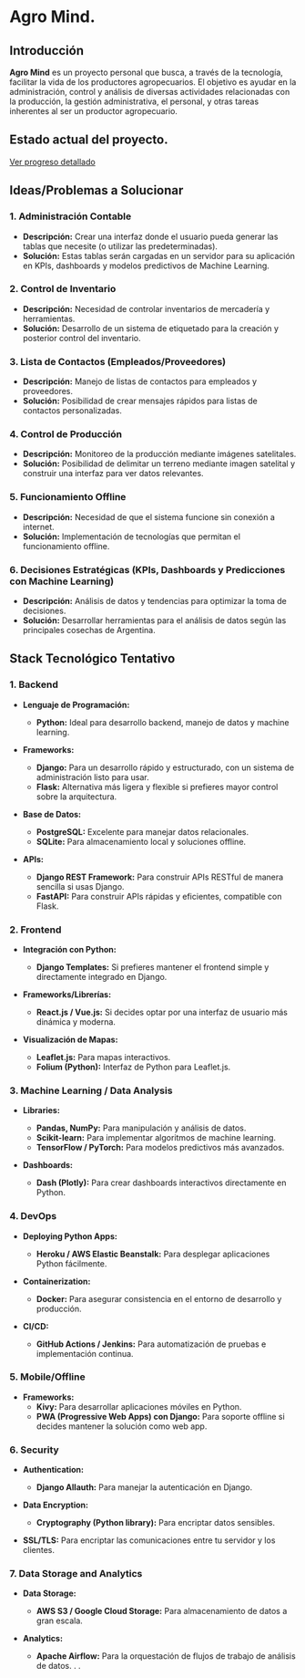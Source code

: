 # Agro Mind.

## Introducción

**Agro Mind** es un proyecto personal que busca, a través de la tecnología, facilitar la vida de los productores agropecuarios. El objetivo es ayudar en la administración, control y análisis de diversas actividades relacionadas con la producción, la gestión administrativa, el personal, y otras tareas inherentes al ser un productor agropecuario.
## Estado actual del proyecto.

[Ver progreso detallado](https://github.com/AlejoDiezGomez/Agro-Mind/tree/main/Documentacion%20detallada)

## Ideas/Problemas a Solucionar

### 1. Administración Contable
- **Descripción:** Crear una interfaz donde el usuario pueda generar las tablas que necesite (o utilizar las predeterminadas).
- **Solución:** Estas tablas serán cargadas en un servidor para su aplicación en KPIs, dashboards y modelos predictivos de Machine Learning.

### 2. Control de Inventario
- **Descripción:** Necesidad de controlar inventarios de mercadería y herramientas.
- **Solución:** Desarrollo de un sistema de etiquetado para la creación y posterior control del inventario.

### 3. Lista de Contactos (Empleados/Proveedores)
- **Descripción:** Manejo de listas de contactos para empleados y proveedores.
- **Solución:** Posibilidad de crear mensajes rápidos para listas de contactos personalizadas.

### 4. Control de Producción
- **Descripción:** Monitoreo de la producción mediante imágenes satelitales.
- **Solución:** Posibilidad de delimitar un terreno mediante imagen satelital y construir una interfaz para ver datos relevantes.

### 5. Funcionamiento Offline
- **Descripción:** Necesidad de que el sistema funcione sin conexión a internet.
- **Solución:** Implementación de tecnologías que permitan el funcionamiento offline.

### 6. Decisiones Estratégicas (KPIs, Dashboards y Predicciones con Machine Learning)
- **Descripción:** Análisis de datos y tendencias para optimizar la toma de decisiones.
- **Solución:** Desarrollar herramientas para el análisis de datos según las principales cosechas de Argentina.

## Stack Tecnológico Tentativo

### 1. Backend

- **Lenguaje de Programación:**
  - **Python:** Ideal para desarrollo backend, manejo de datos y machine learning.
  
- **Frameworks:**
  - **Django:** Para un desarrollo rápido y estructurado, con un sistema de administración listo para usar.
  - **Flask:** Alternativa más ligera y flexible si prefieres mayor control sobre la arquitectura.
  
- **Base de Datos:**
  - **PostgreSQL:** Excelente para manejar datos relacionales.
  - **SQLite:** Para almacenamiento local y soluciones offline.
  
- **APIs:**
  - **Django REST Framework:** Para construir APIs RESTful de manera sencilla si usas Django.
  - **FastAPI:** Para construir APIs rápidas y eficientes, compatible con Flask.

### 2. Frontend

- **Integración con Python:**
  - **Django Templates:** Si prefieres mantener el frontend simple y directamente integrado en Django.
  
- **Frameworks/Librerías:**
  - **React.js / Vue.js:** Si decides optar por una interfaz de usuario más dinámica y moderna.
  
- **Visualización de Mapas:**
  - **Leaflet.js:** Para mapas interactivos.
  - **Folium (Python):** Interfaz de Python para Leaflet.js.

### 3. Machine Learning / Data Analysis

- **Libraries:**
  - **Pandas, NumPy:** Para manipulación y análisis de datos.
  - **Scikit-learn:** Para implementar algoritmos de machine learning.
  - **TensorFlow / PyTorch:** Para modelos predictivos más avanzados.
  
- **Dashboards:**
  - **Dash (Plotly):** Para crear dashboards interactivos directamente en Python.

### 4. DevOps

- **Deploying Python Apps:**
  - **Heroku / AWS Elastic Beanstalk:** Para desplegar aplicaciones Python fácilmente.
  
- **Containerization:**
  - **Docker:** Para asegurar consistencia en el entorno de desarrollo y producción.
  
- **CI/CD:**
  - **GitHub Actions / Jenkins:** Para automatización de pruebas e implementación continua.

### 5. Mobile/Offline

- **Frameworks:**
  - **Kivy:** Para desarrollar aplicaciones móviles en Python.
  - **PWA (Progressive Web Apps) con Django:** Para soporte offline si decides mantener la solución como web app.

### 6. Security

- **Authentication:**
  - **Django Allauth:** Para manejar la autenticación en Django.
  
- **Data Encryption:**
  - **Cryptography (Python library):** Para encriptar datos sensibles.
  
- **SSL/TLS:** Para encriptar las comunicaciones entre tu servidor y los clientes.

### 7. Data Storage and Analytics

- **Data Storage:**
  - **AWS S3 / Google Cloud Storage:** Para almacenamiento de datos a gran escala.
  
- **Analytics:**
  - **Apache Airflow:** Para la orquestación de flujos de trabajo de análisis de datos.
.
.
